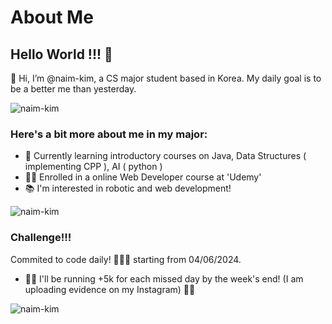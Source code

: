# About Me

## Hello World !!! 👋

👋 Hi, I’m @naim-kim, a CS major student based in Korea.
My daily goal is to be a better me than yesterday.


<p><img align="center" src="https://github-readme-stats.vercel.app/api?username=naim-kim&show_icons=true&locale=en" alt="naim-kim" /></p>


### Here's a bit more about me in my major:

- 🌱 Currently learning introductory courses on Java, Data Structures ( implementing CPP ), AI ( python )
- 👩‍💻 Enrolled in a online Web Developer course at 'Udemy'
- 📚 I'm interested in robotic and web development!
<p><img align="center" src="https://github-readme-stats.vercel.app/api/top-langs?username=naim-kim&show_icons=true&locale=en&layout=compact" alt="naim-kim" /></p>

### Challenge!!! 
Commited to code daily! 💪👨‍💻
starting from 04/06/2024.

- 🏃‍♀️ I'll be running +5k for each missed day by the week's end! (I am uploading evidence on my Instagram) 🏃‍♂
<p><img align="center" src="https://github-readme-streak-stats.herokuapp.com/?user=naim-kim&" alt="naim-kim" /></p>

